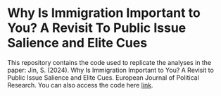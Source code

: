 # Why Is Immigration Important to You? A Revisit To Public Issue Salience and Elite Cues 

This repository contains the code used to replicate the analyses in the paper: Jin, S. (2024). Why Is Immigration Important to You? A Revisit to Public Issue Salience and Elite Cues. European Journal of Political Research. You can also access the code here [link](https://ejpr.onlinelibrary.wiley.com/doi/full/10.1111/1475-6765.12708). 
